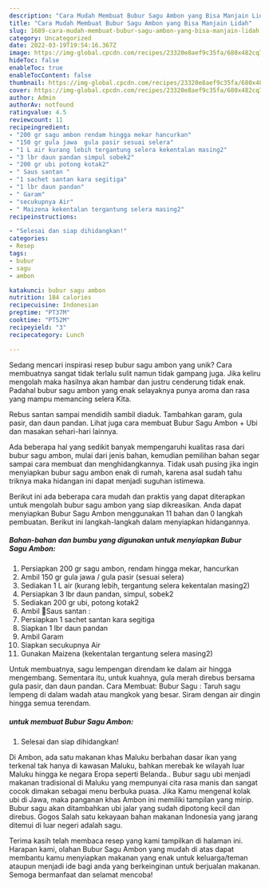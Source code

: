 ```yaml
---
description: "Cara Mudah Membuat Bubur Sagu Ambon yang Bisa Manjain Lidah"
title: "Cara Mudah Membuat Bubur Sagu Ambon yang Bisa Manjain Lidah"
slug: 1689-cara-mudah-membuat-bubur-sagu-ambon-yang-bisa-manjain-lidah
category: Uncategorized
date: 2022-03-19T19:54:16.367Z
image: https://img-global.cpcdn.com/recipes/23320e8aef9c35fa/680x482cq70/bubur-sagu-ambon-foto-resep-utama.jpg
hideToc: false
enableToc: true
enableTocContent: false
thumbnail: https://img-global.cpcdn.com/recipes/23320e8aef9c35fa/680x482cq70/bubur-sagu-ambon-foto-resep-utama.jpg
cover: https://img-global.cpcdn.com/recipes/23320e8aef9c35fa/680x482cq70/bubur-sagu-ambon-foto-resep-utama.jpg
author: Admin
authorAv: notfound
ratingvalue: 4.5
reviewcount: 11
recipeingredient:
- "200 gr sagu ambon rendam hingga mekar hancurkan"
- "150 gr gula jawa  gula pasir sesuai selera"
- "1 L air kurang lebih tergantung selera kekentalan masing2"
- "3 lbr daun pandan simpul sobek2"
- "200 gr ubi potong kotak2"
- " Saus santan "
- "1 sachet santan kara segitiga"
- "1 lbr daun pandan"
- " Garam"
- "secukupnya Air"
- " Maizena kekentalan tergantung selera masing2"
recipeinstructions:

- "Selesai dan siap dihidangkan!"
categories:
- Resep
tags:
- bubur
- sagu
- ambon

katakunci: bubur sagu ambon 
nutrition: 184 calories
recipecuisine: Indonesian
preptime: "PT37M"
cooktime: "PT52M"
recipeyield: "3"
recipecategory: Lunch

---
```





Sedang mencari inspirasi resep bubur sagu ambon yang unik? Cara membuatnya sangat tidak terlalu sulit namun tidak gampang juga. Jika keliru mengolah maka hasilnya akan hambar dan justru cenderung tidak enak. Padahal bubur sagu ambon yang enak selayaknya punya aroma dan rasa yang mampu memancing selera Kita.





Rebus santan sampai mendidih sambil diaduk. Tambahkan garam, gula pasir, dan daun pandan. Lihat juga cara membuat Bubur Sagu Ambon + Ubi dan masakan sehari-hari lainnya.

Ada beberapa hal yang sedikit banyak mempengaruhi kualitas rasa dari bubur sagu ambon, mulai dari jenis bahan, kemudian pemilihan bahan segar sampai cara membuat dan menghidangkannya. Tidak usah pusing jika ingin menyiapkan bubur sagu ambon enak di rumah, karena asal sudah tahu triknya maka hidangan ini dapat menjadi suguhan istimewa.






Berikut ini ada beberapa cara mudah dan praktis yang dapat diterapkan untuk mengolah bubur sagu ambon yang siap dikreasikan. Anda dapat menyiapkan Bubur Sagu Ambon menggunakan 11 bahan dan 0 langkah pembuatan. Berikut ini langkah-langkah dalam menyiapkan hidangannya.

<!--inarticleads1-->

##### Bahan-bahan dan bumbu yang digunakan untuk menyiapkan Bubur Sagu Ambon:

1. Persiapkan 200 gr sagu ambon, rendam hingga mekar, hancurkan
1. Ambil 150 gr gula jawa / gula pasir (sesuai selera)
1. Sediakan 1 L air (kurang lebih, tergantung selera kekentalan masing2)
1. Persiapkan 3 lbr daun pandan, simpul, sobek2
1. Sediakan 200 gr ubi, potong kotak2
1. Ambil  🌸Saus santan :
1. Persiapkan 1 sachet santan kara segitiga
1. Siapkan 1 lbr daun pandan
1. Ambil  Garam
1. Siapkan secukupnya Air
1. Gunakan  Maizena (kekentalan tergantung selera masing2)


Untuk membuatnya, sagu lempengan direndam ke dalam air hingga mengembang. Sementara itu, untuk kuahnya, gula merah direbus bersama gula pasir, dan daun pandan. Cara Membuat: Bubur Sagu : Taruh sagu lempeng di dalam wadah atau mangkok yang besar. Siram dengan air dingin hingga semua terendam. 

<!--inarticleads2-->

#####  untuk membuat Bubur Sagu Ambon:


1. Selesai dan siap dihidangkan!

Di Ambon, ada satu makanan khas Maluku berbahan dasar ikan yang terkenal tak hanya di kawasan Maluku, bahkan merebak ke wilayah luar Maluku hingga ke negara Eropa seperti Belanda.. Bubur sagu ubi menjadi makanan tradisional di Maluku yang mempunyai cita rasa manis dan sangat cocok dimakan sebagai menu berbuka puasa. Jika Kamu mengenal kolak ubi di Jawa, maka panganan khas Ambon ini memiliki tampilan yang mirip. Bubur sagu akan ditambahkan ubi jalar yang sudah dipotong kecil dan direbus. Gogos Salah satu kekayaan bahan makanan Indonesia yang jarang ditemui di luar negeri adalah sagu. 

Terima kasih telah membaca resep yang kami tampilkan di halaman ini. Harapan kami, olahan Bubur Sagu Ambon yang mudah di atas dapat membantu kamu menyiapkan makanan yang enak untuk keluarga/teman ataupun menjadi ide bagi anda yang berkeinginan untuk berjualan makanan. Semoga bermanfaat dan selamat mencoba!

